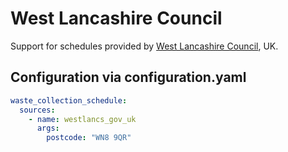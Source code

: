 # West Lancashire Council

Support for schedules provided by [West Lancashire Council](https://westlancs.gov.uk), UK.

## Configuration via configuration.yaml

```yaml
waste_collection_schedule:
  sources:
    - name: westlancs_gov_uk
      args:
        postcode: "WN8 9QR"
